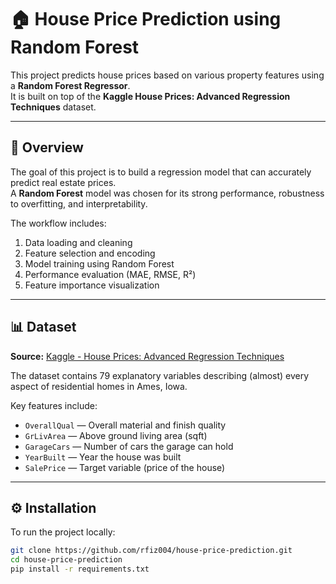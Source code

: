 # 🏠 House Price Prediction using Random Forest

This project predicts house prices based on various property features using a **Random Forest Regressor**.  
It is built on top of the **Kaggle House Prices: Advanced Regression Techniques** dataset.

---

## 📘 Overview
The goal of this project is to build a regression model that can accurately predict real estate prices.  
A **Random Forest** model was chosen for its strong performance, robustness to overfitting, and interpretability.

The workflow includes:
1. Data loading and cleaning  
2. Feature selection and encoding  
3. Model training using Random Forest  
4. Performance evaluation (MAE, RMSE, R²)  
5. Feature importance visualization  

---

## 📊 Dataset

**Source:** [Kaggle - House Prices: Advanced Regression Techniques](https://www.kaggle.com/competitions/house-prices-advanced-regression-techniques)

The dataset contains 79 explanatory variables describing (almost) every aspect of residential homes in Ames, Iowa.

Key features include:
- `OverallQual` — Overall material and finish quality  
- `GrLivArea` — Above ground living area (sqft)  
- `GarageCars` — Number of cars the garage can hold  
- `YearBuilt` — Year the house was built  
- `SalePrice` — Target variable (price of the house)

---

## ⚙️ Installation

To run the project locally:

```bash
git clone https://github.com/rfiz004/house-price-prediction.git
cd house-price-prediction
pip install -r requirements.txt
